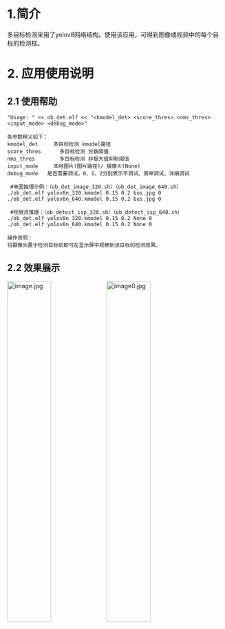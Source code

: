 # 1.简介

多目标检测采用了yolov8网络结构。使用该应用，可得到图像或视频中的每个目标的检测框。

# 2. 应用使用说明


## 2.1 使用帮助

```
"Usage: " << ob_det.elf << "<kmodel_det> <score_thres> <nms_thres> <input_mode> <debug_mode>"

各参数释义如下：
kmodel_det     多目标检测 kmodel路径
score_thres      多目标检测 分数阈值
nms_thres        多目标检测 非极大值抑制阈值
input_mode     本地图片(图片路径)/ 摄像头(None) 
debug_mode   是否需要调试，0、1、2分别表示不调试、简单调试、详细调试
 
 #单图推理示例：（ob_det_image_320.sh）（ob_det_image_640.sh）
./ob_det.elf yolov8n_320.kmodel 0.15 0.2 bus.jpg 0
./ob_det.elf yolov8n_640.kmodel 0.15 0.2 bus.jpg 0

 #视频流推理：（ob_detect_isp_320.sh）（ob_detect_isp_640.sh）
./ob_det.elf yolov8n_320.kmodel 0.15 0.2 None 0
./ob_det.elf yolov8n_640.kmodel 0.15 0.2 None 0

操作说明：
将摄像头置于检测目标前即可在显示屏中观察到该目标的检测效果。
```

## 2.2 效果展示

<img src="https://kendryte-download.canaan-creative.com/k230/downloads/doc_images/ai_demo/object_detect_yolov8n/person.jpg" alt="image.jpg" width="45%" height="45%" /> <img src="https://kendryte-download.canaan-creative.com/k230/downloads/doc_images/ai_demo/object_detect_yolov8n/bird.jpg" alt="image0.jpg" width="45%" height="45%" />


